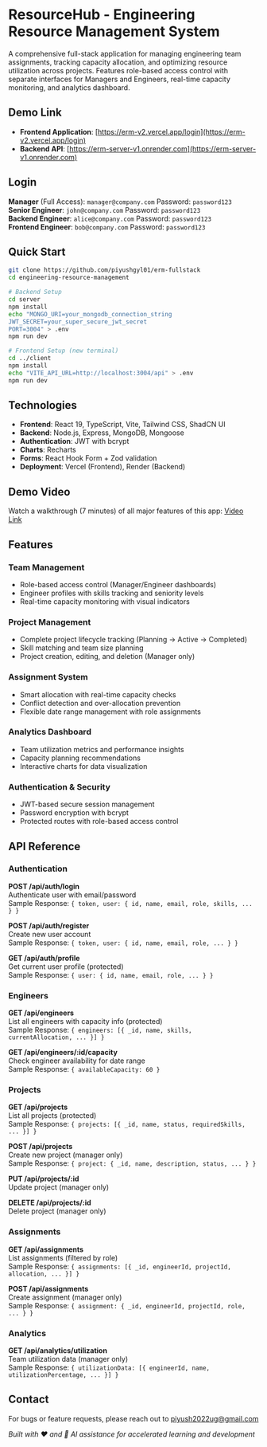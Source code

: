 # **ResourceHub - Engineering Resource Management System**

A comprehensive full-stack application for managing engineering team assignments, tracking capacity allocation, and optimizing resource utilization across projects. Features role-based access control with separate interfaces for Managers and Engineers, real-time capacity monitoring, and analytics dashboard.

## **Demo Link**
- **Frontend Application**: [https://erm-v2.vercel.app/login](https://erm-v2.vercel.app/login)
- **Backend API**: [https://erm-server-v1.onrender.com](https://erm-server-v1.onrender.com)

## **Login**
**Manager** (Full Access): `manager@company.com` Password: `password123`  
**Senior Engineer**: `john@company.com` Password: `password123`  
**Backend Engineer**: `alice@company.com` Password: `password123`  
**Frontend Engineer**: `bob@company.com` Password: `password123`

## **Quick Start**

```bash
git clone https://github.com/piyushgyl01/erm-fullstack
cd engineering-resource-management

# Backend Setup
cd server
npm install
echo "MONGO_URI=your_mongodb_connection_string
JWT_SECRET=your_super_secure_jwt_secret
PORT=3004" > .env
npm run dev

# Frontend Setup (new terminal)
cd ../client
npm install
echo "VITE_API_URL=http://localhost:3004/api" > .env
npm run dev
```

## **Technologies**
* **Frontend**: React 19, TypeScript, Vite, Tailwind CSS, ShadCN UI
* **Backend**: Node.js, Express, MongoDB, Mongoose
* **Authentication**: JWT with bcrypt
* **Charts**: Recharts
* **Forms**: React Hook Form + Zod validation
* **Deployment**: Vercel (Frontend), Render (Backend)

## **Demo Video**
Watch a walkthrough (7 minutes) of all major features of this app: [Video Link](https://youtu.be/zx37Y3YBYgI)

## **Features**

### **Team Management**
* Role-based access control (Manager/Engineer dashboards)
* Engineer profiles with skills tracking and seniority levels
* Real-time capacity monitoring with visual indicators

### **Project Management** 
* Complete project lifecycle tracking (Planning → Active → Completed)
* Skill matching and team size planning
* Project creation, editing, and deletion (Manager only)

### **Assignment System**
* Smart allocation with real-time capacity checks
* Conflict detection and over-allocation prevention
* Flexible date range management with role assignments

### **Analytics Dashboard**
* Team utilization metrics and performance insights
* Capacity planning recommendations
* Interactive charts for data visualization

### **Authentication & Security**
* JWT-based secure session management
* Password encryption with bcrypt
* Protected routes with role-based access control

## **API Reference**

### **Authentication**
**POST /api/auth/login**  
Authenticate user with email/password  
Sample Response: `{ token, user: { id, name, email, role, skills, ... } }`

**POST /api/auth/register**  
Create new user account  
Sample Response: `{ token, user: { id, name, email, role, ... } }`

**GET /api/auth/profile**  
Get current user profile (protected)  
Sample Response: `{ user: { id, name, email, role, ... } }`

### **Engineers**
**GET /api/engineers**  
List all engineers with capacity info (protected)  
Sample Response: `{ engineers: [{ _id, name, skills, currentAllocation, ... }] }`

**GET /api/engineers/:id/capacity**  
Check engineer availability for date range  
Sample Response: `{ availableCapacity: 60 }`

### **Projects**
**GET /api/projects**  
List all projects (protected)  
Sample Response: `{ projects: [{ _id, name, status, requiredSkills, ... }] }`

**POST /api/projects**  
Create new project (manager only)  
Sample Response: `{ project: { _id, name, description, status, ... } }`

**PUT /api/projects/:id**  
Update project (manager only)  

**DELETE /api/projects/:id**  
Delete project (manager only)

### **Assignments**
**GET /api/assignments**  
List assignments (filtered by role)  
Sample Response: `{ assignments: [{ _id, engineerId, projectId, allocation, ... }] }`

**POST /api/assignments**  
Create assignment (manager only)  
Sample Response: `{ assignment: { _id, engineerId, projectId, role, ... } }`

### **Analytics**
**GET /api/analytics/utilization**  
Team utilization data (manager only)  
Sample Response: `{ utilizationData: [{ engineerId, name, utilizationPercentage, ... }] }`

## **Contact**

For bugs or feature requests, please reach out to piyush2022ug@gmail.com

*Built with ❤️ and 🤖 AI assistance for accelerated learning and development*